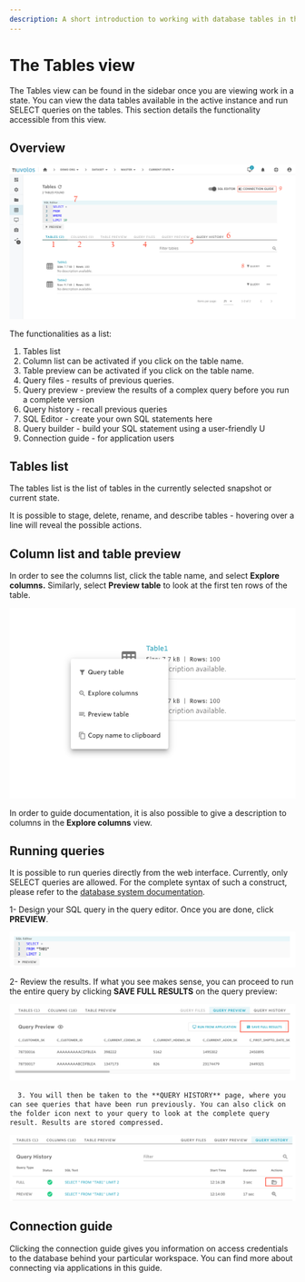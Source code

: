 ```yaml
---
description: A short introduction to working with database tables in the web interface
---
```


# The Tables view

The Tables view can be found in the sidebar once you are viewing work in a state.  You can view the data tables available in the active instance and run SELECT queries on the tables. This section details the functionality accessible from this view.

## Overview

![](../.gitbook/assets/screen-shot-2020-11-19-at-10.50.34-am%20%281%29.png)

The functionalities as a list:

1. Tables list
2. Column list can be activated if you click on the table name.
3. Table preview can be activated if you click on the table name.
4. Query files - results of previous queries.
5. Query preview - preview the results of a complex query before you run a complete version
6. Query history - recall previous queries
7. SQL Editor - create your own SQL statements here
8. Query builder - build your SQL statement using a user-friendly U
9. Connection guide - for application users

## Tables list

The tables list is the list of tables in the currently selected snapshot or current state. 

It is possible to stage, delete, rename, and describe tables - hovering over a line will reveal the possible actions.

## Column list and table preview

In order to see the columns list, click the table name, and select **Explore columns.** Similarly, select **Preview table** to look at the first ten rows of the table.

![](../.gitbook/assets/screen-shot-2020-11-19-at-11.10.58-am.png)

In order to guide documentation, it is also possible to give a description to columns in the **Explore columns** view.

## Running queries

It is possible to run queries directly from the web interface. Currently, only SELECT queries are allowed. For the complete syntax of such a construct, please refer to the [database system documentation](https://docs.snowflake.com/en/sql-reference/constructs.html).

1- Design your SQL query in the query editor. Once you are done, click **PREVIEW**.

![](../.gitbook/assets/screen-shot-2020-03-17-at-1.14.04-pm.png)

2- Review the results. If what you see makes sense, you can proceed to run the entire query by clicking **SAVE FULL RESULTS** on the query preview:

![](../.gitbook/assets/screen-shot-2020-03-17-at-1.15.17-pm.png)

      3. You will then be taken to the **QUERY HISTORY** page, where you can see queries that have been run previously. You can also click on the folder icon next to your query to look at the complete query result. Results are stored compressed.

![](../.gitbook/assets/screen-shot-2020-03-17-at-1.16.41-pm.png)

## Connection guide

Clicking the connection guide gives you information on access credentials to the database behind your particular workspace. You can find more about connecting via applications in this guide.



